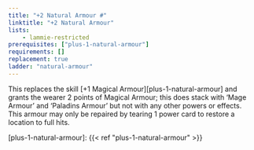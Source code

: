 ```yaml
---
title: "+2 Natural Armour #"
linktitle: "+2 Natural Armour"
lists:
    - lammie-restricted
prerequisites: ["plus-1-natural-armour"]
requirements: []
replacement: true
ladder: "natural-armour"
---
```

This replaces the skill [+1 Magical Armour][plus-1-natural-armour] and grants the wearer 2 points of Magical Armour; this does stack with ‘Mage Armour’ and ‘Paladins Armour’ but not with any other powers or effects. This armour may only be repaired by tearing 1 power card to restore a location to full hits.

[plus-1-natural-armour]: {{< ref "plus-1-natural-armour" >}}